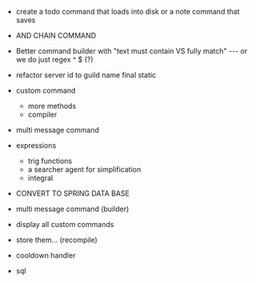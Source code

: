 * create a todo command that loads into disk or a note command that saves
* AND CHAIN COMMAND
* Better command builder with "text must contain VS fully match" --- or we do just regex ^ $ (?)
* refactor server id to guild name final static

* custom command
  * more methods
  * compiler

* multi message command

* expressions
  * trig functions
  * a searcher agent for simplification
  * integral

* CONVERT TO SPRING DATA BASE

* multi message command (builder)

* display all custom commands

* store them... (recompile)

* cooldown handler

* sql
